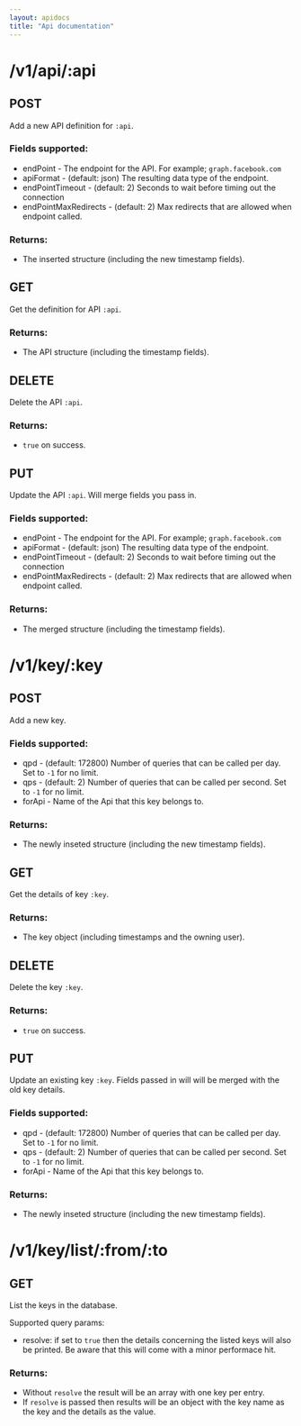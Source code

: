 ```yaml
---
layout: apidocs
title: "Api documentation"
---
```


# /v1/api/:api
## POST

Add a new API definition for `:api`.

### Fields supported:

* endPoint - The endpoint for the API. For example; `graph.facebook.com`
* apiFormat - (default: json) The resulting data type of the endpoint.
* endPointTimeout - (default: 2) Seconds to wait before timing out the connection
* endPointMaxRedirects - (default: 2) Max redirects that are allowed when endpoint called.

### Returns:

* The inserted structure (including the new timestamp fields).

## GET

Get the definition for API `:api`.

### Returns:

* The API structure (including the timestamp fields).

## DELETE

Delete the API `:api`.

### Returns:

* `true` on success.

## PUT

Update the API `:api`. Will merge fields you pass in.

### Fields supported:

* endPoint - The endpoint for the API. For example; `graph.facebook.com`
* apiFormat - (default: json) The resulting data type of the endpoint.
* endPointTimeout - (default: 2) Seconds to wait before timing out the connection
* endPointMaxRedirects - (default: 2) Max redirects that are allowed when endpoint called.

### Returns:

* The merged structure (including the timestamp fields).

# /v1/key/:key
## POST

Add a new key.

### Fields supported:

* qpd - (default: 172800) Number of queries that can be called per day. Set to `-1` for no limit.
* qps - (default: 2) Number of queries that can be called per second. Set to `-1` for no limit.
* forApi - Name of the Api that this key belongs to.

### Returns:

* The newly inseted structure (including the new timestamp
  fields).

## GET

Get the details of key `:key`.

### Returns:

* The key object (including timestamps and the owning user).

## DELETE

Delete the key `:key`.

### Returns:

* `true` on success.

## PUT

Update an existing key `:key`. Fields passed in will will be
merged with the old key details.

### Fields supported:

* qpd - (default: 172800) Number of queries that can be called per day. Set to `-1` for no limit.
* qps - (default: 2) Number of queries that can be called per second. Set to `-1` for no limit.
* forApi - Name of the Api that this key belongs to.

### Returns:

* The newly inseted structure (including the new timestamp
  fields).

# /v1/key/list/:from/:to
## GET

List the keys in the database.

Supported query params:

* resolve: if set to `true` then the details concerning the listed
  keys will also be printed. Be aware that this will come with a
  minor performace hit.

### Returns:

* Without `resolve` the result will be an array with one key per
  entry.
* If `resolve` is passed then results will be an object with the
  key name as the key and the details as the value.

